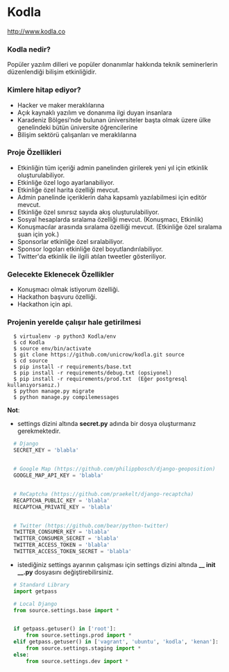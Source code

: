 # Kodla

http://www.kodla.co


### Kodla nedir?
Popüler yazılım dilleri ve popüler donanımlar hakkında teknik seminerlerin düzenlendiği bilişim etkinliğidir.


### Kimlere hitap ediyor?
* Hacker ve maker meraklılarına
* Açık kaynaklı yazılım ve donanıma ilgi duyan insanlara
* Karadeniz Bölgesi’nde bulunan üniversiteler başta olmak üzere ülke genelindeki bütün üniversite öğrencilerine
* Bilişim sektörü çalışanları ve meraklılarına


### Proje Özellikleri
* Etkinliğin tüm içeriği admin panelinden girilerek yeni yıl için etkinlik oluşturulabiliyor.
* Etkinliğe özel logo ayarlanabiliyor.
* Etkinliğe özel harita özelliği mevcut.
* Admin panelinde içeriklerin daha kapsamlı yazılabilmesi için editör mevcut.
* Etkinliğe özel sınırsız sayıda akış oluşturulabiliyor.
* Sosyal hesaplarda sıralama özelliği mevcut. (Konuşmacı, Etkinlik)
* Konuşmacılar arasında sıralama özelliği mevcut. (Etkinliğe özel sıralama şuan için yok.)
* Sponsorlar etkinliğe özel sıralabiliyor.
* Sponsor logoları etkinliğe özel boyutlandırılabiliyor.
* Twitter'da etkinlik ile ilgili atılan tweetler gösteriliyor.  


### Gelecekte Eklenecek Özellikler
* Konuşmacı olmak istiyorum özelliği.
* Hackathon başvuru özelliği.
* Hackathon için api.


### Projenin yerelde çalışır hale getirilmesi
```
  $ virtualenv -p python3 Kodla/env
  $ cd Kodla
  $ source env/bin/activate
  $ git clone https://github.com/unicrow/kodla.git source
  $ cd source
  $ pip install -r requirements/base.txt
  $ pip install -r requirements/debug.txt (opsiyonel)
  $ pip install -r requirements/prod.txt  (Eğer postgresql kullanıyorsanız.)  
  $ python manage.py migrate
  $ python manage.py compilemessages
```

**Not**: 
* settings dizini altında **secret.py** adında bir dosya oluşturmanız gerekmektedir.
```python
  # Django
  SECRET_KEY = 'blabla'


  # Google Map (https://github.com/philippbosch/django-geoposition)
  GOOGLE_MAP_API_KEY = 'blabla'


  # ReCaptcha (https://github.com/praekelt/django-recaptcha)
  RECAPTCHA_PUBLIC_KEY = 'blabla'
  RECAPTCHA_PRIVATE_KEY = 'blabla'


  # Twitter (https://github.com/bear/python-twitter)
  TWITTER_CONSUMER_KEY = 'blabla'
  TWITTER_CONSUMER_SECRET = 'blabla'
  TWITTER_ACCESS_TOKEN = 'blabla'
  TWITTER_ACCESS_TOKEN_SECRET = 'blabla'
```
* istediğiniz settings ayarının çalışması için settings dizini altında **__ init __.py** dosyasını değiştirebilirsiniz.
```python
  # Standard Library
  import getpass

  # Local Django
  from source.settings.base import *


  if getpass.getuser() in ['root']:
      from source.settings.prod import *
  elif getpass.getuser() in ['vagrant', 'ubuntu', 'kodla', 'kenan']:
      from source.settings.staging import *
  else:
      from source.settings.dev import *
```
